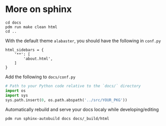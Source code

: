 # More on sphinx


```
cd docs
pdm run make clean html
cd ..
```


With the default theme `alabaster`, you should have the following in `conf.py`
```
html_sidebars = {
    '**': [
        'about.html',
    ]
}
```

Add the following to `docs/conf.py` 
```python
# Path to your Python code relative to the `docs/` directory
import os
import sys
sys.path.insert(0, os.path.abspath('../src/YOUR_PKG'))
```


Automatically rebuild and serve your docs localy while developing/editing
```
pdm run sphinx-autobuild docs docs/_build/html
```
